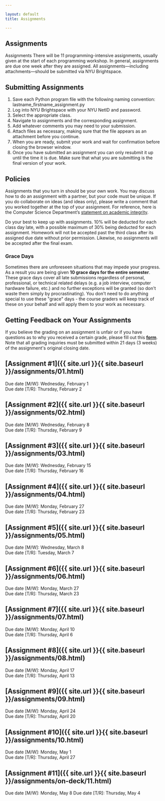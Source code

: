 ```yaml
---

layout: default
title: Assignments

---
```

<div class="assignments" markdown="1">
<div class="column-1" markdown="1">

## Assignments
Assignments
There will be 11 programming-intensive assignments, usually given at the start of each programming workshop. In general, assignments are due one week after they are assigned. All assignments—including attachments—should be submitted via NYU Brightspace.

## Submitting Assignments
1. Save each Python program file with the following naming convention: lastname_firstname_assignment.py
2. Log into NYU Brightspace with your NYU NetID and password.
3. Select the appropriate class.
4. Navigate to assignments and the corresponding assignment.
5. Add whatever comments you may need to your submission.
6. Attach files as necessary, making sure that the file appears as an attachment before you continue.
7. When you are ready, submit your work and wait for confirmation before closing the browser window.
8. Once you have submitted an assignment you can only resubmit it up until the time it is due. Make sure that what you are submitting is the final version of your work.



## Policies
Assignments that you turn in should be your own work. You may discuss how to do an assignment with a partner, but your code must be unique. If you do collaborate on ideas (and ideas only), please write a comment that you worked together at the top of your assignment. For reference, here is the Computer Science Department’s [statement on academic integrity](https://cs.nyu.edu/home/undergrad/policy.html).

Do your best to keep up with assignments. 10% will be deducted for each class day late, with a possible maximum of 30% being deducted for each assignment. Homework will not be accepted past the third class after its assigned due date without prior permission. Likewise, no assignments will be accepted after the final exam.

### Grace Days
Sometimes there are unforeseen situations that may impede your progress. As a result you are being given **10 grace days for the entire semester**. These grace days cover all late submissions regardless of personal, professional, or technical related delays (e.g. a job interview, computer hardware failure, etc.) and no further exceptions will be granted (so don't waste them simply by procrastinating). You don't need to do anything special to use these "grace" days - the course graders will keep track of these on your behalf and will apply them to your work as necessary.

## Getting Feedback on Your Assignments
If you believe the grading on an assignment is unfair or if you have questions as to why you received a certain grade, please fill out this [**form**](https://docs.google.com/forms/d/1EGGmKOoPEPwyAu9C37lfTG7wFK5bZIYvcI6wuMAx6LE/edit). Note that all grading inquiries must be submitted within 21 days (3 weeks) of the assignment's original closing date.
</div>

<div class="column-2" markdown="1">

## [**Assignment #1**]({{ site.url }}{{ site.baseurl }}/assignments/01.html)
Due date [M/W]: Wednesday, February 1  
Due date [T/R]: Thursday, February 2

## [**Assignment #2**]({{ site.url }}{{ site.baseurl }}/assignments/02.html) 
Due date [M/W]: Wednesday, February 8  
Due date [T/R]: Thursday, February 9

## [**Assignment #3**]({{ site.url }}{{ site.baseurl }}/assignments/03.html) 
Due date [M/W]: Wednesday, February 15  
Due date [T/R]: Thursday, February 16

## [**Assignment #4**]({{ site.url }}{{ site.baseurl }}/assignments/04.html) 
Due date [M/W]: Monday, February 27   
Due date [T/R]: Thursday, February 23

## [**Assignment #5**]({{ site.url }}{{ site.baseurl }}/assignments/05.html) 
Due date [M/W]: Wednesday, March 8  
Due date [T/R]: Tuesday, March 7

## [**Assignment #6**]({{ site.url }}{{ site.baseurl }}/assignments/06.html) 
Due date [M/W]: Monday, March 27  
Due date [T/R]: Thursday, March 23

## [**Assignment #7**]({{ site.url }}{{ site.baseurl }}/assignments/07.html) 
Due date [M/W]: Monday, April 10  
Due date [T/R]: Thursday, April 6  

## [**Assignment #8**]({{ site.url }}{{ site.baseurl }}/assignments/08.html) 
Due date [M/W]: Monday, April 17  
Due date [T/R]: Thursday, April 13

## [**Assignment #9**]({{ site.url }}{{ site.baseurl }}/assignments/09.html) 
Due date [M/W]: Monday, April 24  
Due date [T/R]: Thursday, April 20

## [**Assignment #10**]({{ site.url }}{{ site.baseurl }}/assignments/10.html) 
Due date [M/W]: Monday, May 1  
Due date [T/R]: Thursday, April 27

## [**Assignment #11**]({{ site.url }}{{ site.baseurl }}/assignments/on-deck/11.html) 
Due date [M/W]: Monday, May 8
Due date [T/R]: Thursday, May 4

<!--



## [**Assignment #8**]({{ site.url }}{{ site.baseurl }}/assignments/08.html) 
Assignment date: Thursday, November 10  
Due date: Thursday, November 17

## [**Assignment #9**]({{ site.url }}{{ site.baseurl }}/assignments/09.html) 
Assignment date: Thursday, November 17  
Due date: Tuesday, November 29

## [**Assignment #10**]({{ site.url }}{{ site.baseurl }}/assignments/10.html) 
Assignment date: Tuesday, November 29  
Due date: Tuesday, December 6

## [**Assignment #11**]({{ site.url }}{{ site.baseurl }}/assignments/11.html) 
Assignment date: Tuesday, December 6  
Due date: Friday, December 16 -->

</div>


</div>